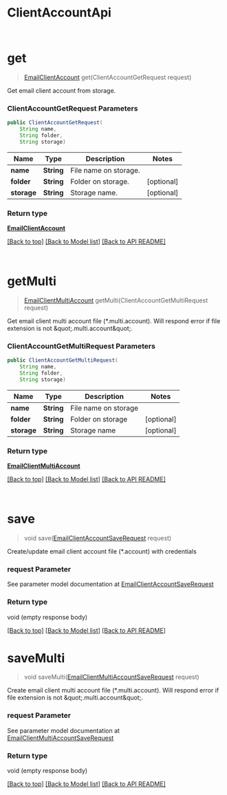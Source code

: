 # ClientAccountApi

            ﻿
<a name="get"></a>
# **get**
> [EmailClientAccount](EmailClientAccount.md) get(ClientAccountGetRequest request)

Get email client account from storage.             

### **ClientAccountGetRequest** Parameters
```java
public ClientAccountGetRequest(
    String name, 
    String folder, 
    String storage)
```

Name | Type | Description | Notes
---- | ---- | ----------- | -----
 **name** | **String**| File name on storage. |
 **folder** | **String**| Folder on storage. | [optional]
 **storage** | **String**| Storage name. | [optional]

### Return type

[**EmailClientAccount**](EmailClientAccount.md)

[[Back to top]](#) [[Back to Model list]](Model.md) [[Back to API README]](README.md)

            ﻿
<a name="getMulti"></a>
# **getMulti**
> [EmailClientMultiAccount](EmailClientMultiAccount.md) getMulti(ClientAccountGetMultiRequest request)

Get email client multi account file (*.multi.account). Will respond error if file extension is not \&quot;.multi.account\&quot;.             

### **ClientAccountGetMultiRequest** Parameters
```java
public ClientAccountGetMultiRequest(
    String name, 
    String folder, 
    String storage)
```

Name | Type | Description | Notes
---- | ---- | ----------- | -----
 **name** | **String**| File name on storage |
 **folder** | **String**| Folder on storage | [optional]
 **storage** | **String**| Storage name | [optional]

### Return type

[**EmailClientMultiAccount**](EmailClientMultiAccount.md)

[[Back to top]](#) [[Back to Model list]](Model.md) [[Back to API README]](README.md)

            ﻿
<a name="save"></a>
# save
> void save([EmailClientAccountSaveRequest](EmailClientAccountSaveRequest.md) request)

Create/update email client account file (*.account) with credentials             

### request Parameter

See parameter model documentation at [EmailClientAccountSaveRequest](EmailClientAccountSaveRequest.md)

### Return type

void (empty response body)

[[Back to top]](#) [[Back to Model list]](Model.md) [[Back to API README]](README.md)
            ﻿
<a name="saveMulti"></a>
# saveMulti
> void saveMulti([EmailClientMultiAccountSaveRequest](EmailClientMultiAccountSaveRequest.md) request)

Create email client multi account file (*.multi.account). Will respond error if file extension is not \&quot;.multi.account\&quot;.             

### request Parameter

See parameter model documentation at [EmailClientMultiAccountSaveRequest](EmailClientMultiAccountSaveRequest.md)

### Return type

void (empty response body)

[[Back to top]](#) [[Back to Model list]](Model.md) [[Back to API README]](README.md)
